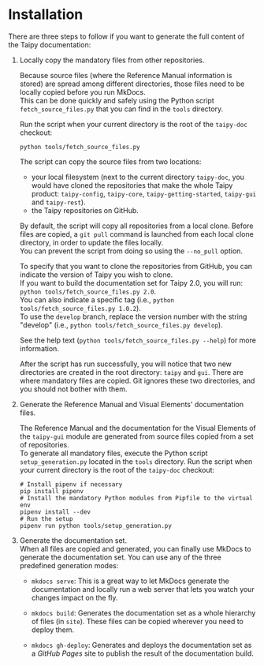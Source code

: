 # Installation

There are three steps to follow if you want to generate the full content of the
Taipy documentation:

1. Locally copy the mandatory files from other repositories.

   Because source files (where the Reference Manual information is stored) are
   spread among different directories, those files need to be locally copied
   before you run MkDocs.<br/>
   This can be done quickly and safely using the Python script `fetch_source_files.py`
   that you can find in the `tools` directory.

   Run the script when your current directory is the root of the `taipy-doc` checkout:
   ```
   python tools/fetch_source_files.py
   ```

   The script can copy the source files from two locations:

   - your local filesystem (next to the current directory `taipy-doc`, you would have
     cloned the repositories that make the whole Taipy product: `taipy-config`,
     `taipy-core`, `taipy-getting-started`, `taipy-gui` and `taipy-rest`).<br/>
   - the Taipy repositories on GitHub.

   By default, the script will copy all repositories from a local clone. Before files
   are copied, a `git pull` command is launched from each local clone directory, in
   order to update the files locally.<br/>
   You can prevent the script from doing so using the `--no_pull` option.

   To specify that you want to clone the repositories from GitHub, you can
   indicate the version of Taipy you wish to clone.<br/>
   If you want to build the documentation set for Taipy 2.0, you will run:
   `python tools/fetch_source_files.py 2.0`.<br/>
   You can also indicate a specific tag (i.e., `python tools/fetch_source_files.py 1.0.2`).<br/>
   To use the `develop` branch, replace the version number with the string "develop"
   (i.e., `python tools/fetch_source_files.py develop`).

   See the help text (`python tools/fetch_source_files.py --help`) for more information.

   After the script has run successfully, you will notice that two new directories are created
   in the root directory: `taipy` and `gui`. There are where mandatory files are copied. Git
   ignores these two directories, and you should not bother with them.

2. Generate the Reference Manual and Visual Elements' documentation files.

   The Reference Manual and the documentation for the Visual Elements of the `taipy-gui` module
   are generated from source files copied from a set of repositories.<br/>
   To generate all mandatory files, execute the Python script `setup_generation.py` located
   in the `tools` directory. Run the script when your current directory is the root
   of the `taipy-doc` checkout:
   ```
   # Install pipenv if necessary
   pip install pipenv
   # Install the mandatory Python modules from Pipfile to the virtual env
   pipenv install --dev
   # Run the setup
   pipenv run python tools/setup_generation.py
   ```

3. Generate the documentation set.<br/>
   When all files are copied and generated, you can finally use MkDocs to generate the
   documentation set. You can use any of the three predefined generation modes:

   - `mkdocs serve`: This is a great way to let MkDocs generate the documentation and
     locally run a web server that lets you watch your changes impact on the fly.

   - `mkdocs build`: Generates the documentation set as a whole hierarchy of files (in
     `site`). These files can be copied wherever you need to deploy them.

   - `mkdocs gh-deploy`: Generates and deploys the documentation set as a _GitHub Pages_
     site to publish the result of the documentation build.
